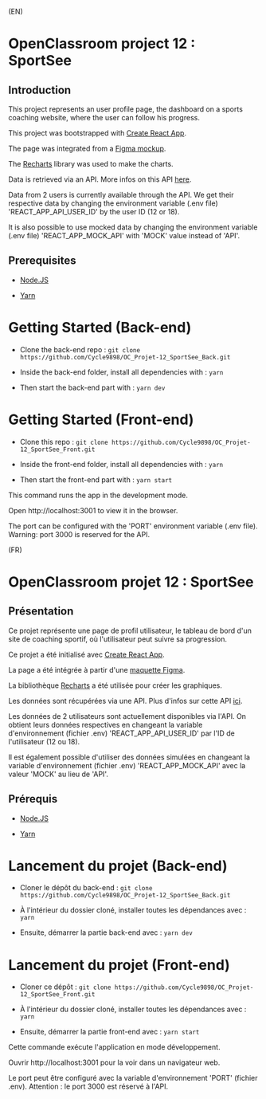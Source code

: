 (EN)
# OpenClassroom project 12 : SportSee

## Introduction

This project represents an user profile page, the dashboard on a sports coaching website, where the user can follow his progress.

This project was bootstrapped with [Create React App](https://github.com/facebook/create-react-app).

The page was integrated from a [Figma mockup](https://www.figma.com/file/BMomGVZqLZb811mDMShpLu/UI-design-Sportify-FR?type=design&node-id=1-2&mode=design).

The [Recharts](https://recharts.org/en-US) library was used to make the charts.

Data is retrieved via an API. More infos on this API [here](https://github.com/OpenClassrooms-Student-Center/P9-front-end-dashboard).

Data from 2 users is currently available through the API.
We get their respective data by changing the environment variable (.env file) 'REACT_APP_API_USER_ID' by the user ID (12 or 18).

It is also possible to use mocked data by changing the environment variable (.env file) 'REACT_APP_MOCK_API' with 'MOCK' value instead of 'API'.

## Prerequisites

- [Node.JS](https://nodejs.org/en)

- [Yarn](https://yarnpkg.com/)

# Getting Started (Back-end)

- Clone the back-end repo : `git clone https://github.com/Cycle9898/OC_Projet-12_SportSee_Back.git`

- Inside the back-end folder, install all dependencies with : `yarn`

- Then start the back-end part with : `yarn dev`

# Getting Started (Front-end)

- Clone this repo : `git clone https://github.com/Cycle9898/OC_Projet-12_SportSee_Front.git`

- Inside the front-end folder, install all dependencies with : `yarn`

- Then start the front-end part with : `yarn start`

This command runs the app in the development mode.

Open http://localhost:3001 to view it in the browser.

The port can be configured with the 'PORT' environment variable (.env file). Warning: port 3000 is reserved for the API.

(FR)
# OpenClassroom projet 12 : SportSee

## Présentation

Ce projet représente une page de profil utilisateur, le tableau de bord d'un site de coaching sportif, où l'utilisateur peut suivre sa progression.

Ce projet a été initialisé avec [Create React App](https://github.com/facebook/create-react-app).

La page a été intégrée à partir d'une [maquette Figma](https://www.figma.com/file/BMomGVZqLZb811mDMShpLu/UI-design-Sportify-FR?type=design&node-id=1-2&mode=design).

La bibliothèque [Recharts](https://recharts.org/en-US) a été utilisée pour créer les graphiques.

Les données sont récupérées via une API. Plus d'infos sur cette API [ici](https://github.com/OpenClassrooms-Student-Center/P9-front-end-dashboard).

Les données de 2 utilisateurs sont actuellement disponibles via l'API.
On obtient leurs données respectives en changeant la variable d'environnement (fichier .env) 'REACT_APP_API_USER_ID' par l'ID de l'utilisateur (12 ou 18).

Il est également possible d'utiliser des données simulées en changeant la variable d'environnement (fichier .env) 'REACT_APP_MOCK_API' avec la valeur 'MOCK' au lieu de 'API'.

## Prérequis

- [Node.JS](https://nodejs.org/fr)

- [Yarn](https://yarnpkg.com/)

# Lancement du projet (Back-end)

- Cloner le dépôt du back-end : `git clone https://github.com/Cycle9898/OC_Projet-12_SportSee_Back.git`

- À l'intérieur du dossier cloné, installer toutes les dépendances avec : `yarn`

- Ensuite, démarrer la partie back-end avec : `yarn dev`

# Lancement du projet (Front-end)

- Cloner ce dépôt : `git clone https://github.com/Cycle9898/OC_Projet-12_SportSee_Front.git`

- À l'intérieur du dossier cloné, installer toutes les dépendances avec : `yarn`

- Ensuite, démarrer la partie front-end avec : `yarn start`

Cette commande exécute l'application en mode développement.

Ouvrir http://localhost:3001 pour la voir dans un navigateur web.

Le port peut être configuré avec la variable d'environnement 'PORT' (fichier .env). Attention : le port 3000 est réservé à l'API.